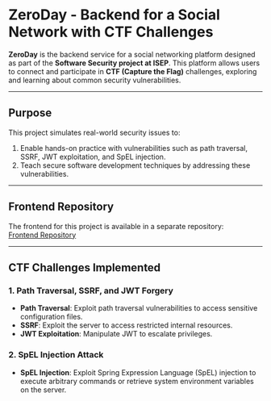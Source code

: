 # **ZeroDay - Backend for a Social Network with CTF Challenges**

**ZeroDay** is the backend service for a social networking platform designed as part of the **Software Security project at ISEP**. This platform allows users to connect and participate in **CTF (Capture the Flag)** challenges, exploring and learning about common security vulnerabilities.

---

## **Purpose**
This project simulates real-world security issues to:
1. Enable hands-on practice with vulnerabilities such as path traversal, SSRF, JWT exploitation, and SpEL injection.
2. Teach secure software development techniques by addressing these vulnerabilities.

---

## **Frontend Repository**
The frontend for this project is available in a separate repository:  
[Frontend Repository](https://github.com/EdouardYu/ZeroDay-UI)

---

## **CTF Challenges Implemented**

### 1. Path Traversal, SSRF, and JWT Forgery
- **Path Traversal**: Exploit path traversal vulnerabilities to access sensitive configuration files.
- **SSRF**: Exploit the server to access restricted internal resources.
- **JWT Exploitation**: Manipulate JWT to escalate privileges.

### 2. SpEL Injection Attack
- **SpEL Injection**: Exploit Spring Expression Language (SpEL) injection to execute arbitrary commands or retrieve system environment variables on the server.  
